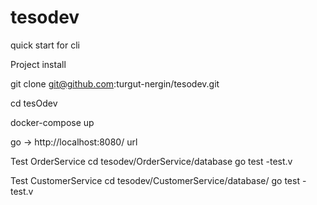 # tesodev

quick start for cli

Project install

git clone git@github.com:turgut-nergin/tesodev.git

cd tesOdev

docker-compose up

go -> http://localhost:8080/ url

Test OrderService
  cd tesodev/OrderService/database
  go test -test.v
  
 Test CustomerService
  cd tesodev/CustomerService/database/
  go test -test.v
  
  
